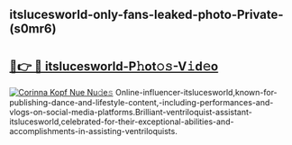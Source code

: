 ## itslucesworld-only-fans​-leaked-photo​-Private-(s0mr6)


# <h2><a href="https://mediaupload.pro?title=itslucesworld&ref=git">🔗👉 🔴 itslucesworld-P𝚑ot𝚘𝚜-V𝚒d𝚎o</a></h2>

[![Corinna Kopf Nue Nu𝚍e𝚜](https://i.imgur.com/0qMVB7G.gif)](https://mediaupload.pro?title=itslucesworld&ref=git)
Online-influencer-itslucesworld,known-for-publishing-dance-and-lifestyle-content,-including-performances-and-vlogs-on-social-media-platforms.Brilliant-ventriloquist-assistant-itslucesworld,celebrated-for-their-exceptional-abilities-and-accomplishments-in-assisting-ventriloquists.  